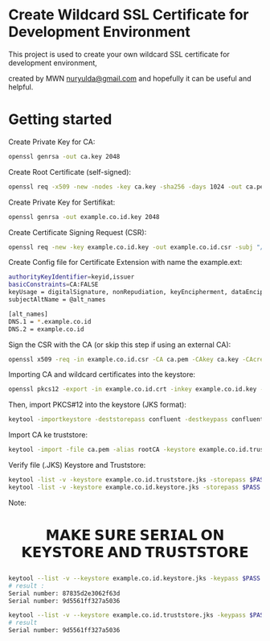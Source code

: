 #  Create Wildcard SSL Certificate for Development Environment
This project is used to create your own wildcard SSL certificate for development environment,

created by MWN nuryulda@gmail.com and hopefully it can be useful and helpful.
# Getting started

Create Private Key for CA:
```bash
openssl genrsa -out ca.key 2048
```
Create Root Certificate (self-signed):
```bash
openssl req -x509 -new -nodes -key ca.key -sha256 -days 1024 -out ca.pem -subj "/C=ID/ST=Jakarta/L=Jakarta/O=Example Security/OU=CA/CN=Example Root CA"
```
Create Private Key for Sertifikat:
```bash
openssl genrsa -out example.co.id.key 2048
```
Create Certificate Signing Request (CSR):
```bash
openssl req -new -key example.co.id.key -out example.co.id.csr -subj "/C=ID/ST=Jakarta/L=Jakarta/O=Example Security/OU=IT/CN=*.example.co.id"
```
Create Config file for Certificate Extension with name the example.ext:
```bash
authorityKeyIdentifier=keyid,issuer
basicConstraints=CA:FALSE
keyUsage = digitalSignature, nonRepudiation, keyEncipherment, dataEncipherment
subjectAltName = @alt_names

[alt_names]
DNS.1 = *.example.co.id
DNS.2 = example.co.id
```
Sign the CSR with the CA (or skip this step if using an external CA):
```bash
openssl x509 -req -in example.co.id.csr -CA ca.pem -CAkey ca.key -CAcreateserial -out example.co.id.crt -days 500 -sha256 -extfile example.ext
```
Importing CA and wildcard certificates into the keystore:
```bash
openssl pkcs12 -export -in example.co.id.crt -inkey example.co.id.key -out example.co.id.p12 -name example.co.id -CAfile ca.pem -caname root -chain
```
Then, import PKCS#12 into the keystore (JKS format):
```bash
keytool -importkeystore -deststorepass confluent -destkeypass confluent -destkeystore example.co.id.keystore.jks -srckeystore example.co.id.p12 -srcstoretype PKCS12 -srcstorepass confluent -alias example.co.id
```
Import CA ke truststore:
```bash
keytool -import -file ca.pem -alias rootCA -keystore example.co.id.truststore.jks -storepass confluent
```
Verify file (.JKS) Keystore and Truststore:
```bash
keytool -list -v -keystore example.co.id.truststore.jks -storepass $PASS -keypass $PASS | grep Valid
keytool -list -v -keystore example.co.id.keystore.jks -storepass $PASS -keypass $PASS | grep Serial
```
Note:
# <p align="center"> 𝗠𝗔𝗞𝗘 𝗦𝗨𝗥𝗘 𝗦𝗘𝗥𝗜𝗔𝗟 𝗢𝗡 𝗞𝗘𝗬𝗦𝗧𝗢𝗥𝗘 𝗔𝗡𝗗 𝗧𝗥𝗨𝗦𝗧𝗦𝗧𝗢𝗥𝗘 </p>
```bash
keytool --list -v --keystore example.co.id.keystore.jks -keypass $PASS | grep Serial
# result :
Serial number: 87835d2e3062f63d
Serial number: 9d5561ff327a5036
```
```bash
keytool --list -v --keystore example.co.id.truststore.jks -keypass $PASS | grep Serial
# result
Serial number: 9d5561ff327a5036
```

